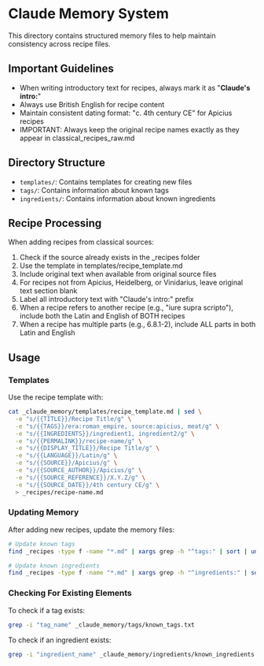 # Claude Memory System

This directory contains structured memory files to help maintain consistency across recipe files.

## Important Guidelines

- When writing introductory text for recipes, always mark it as "**Claude's intro:**" 
- Always use British English for recipe content
- Maintain consistent dating format: "c. 4th century CE" for Apicius recipes
- IMPORTANT: Always keep the original recipe names exactly as they appear in classical_recipes_raw.md

## Directory Structure

- `templates/`: Contains templates for creating new files
- `tags/`: Contains information about known tags
- `ingredients/`: Contains information about known ingredients

## Recipe Processing

When adding recipes from classical sources:
1. Check if the source already exists in the _recipes folder
2. Use the template in templates/recipe_template.md
3. Include original text when available from original source files
4. For recipes not from Apicius, Heidelberg, or Vinidarius, leave original text section blank
5. Label all introductory text with "Claude's intro:" prefix
6. When a recipe refers to another recipe (e.g., "iure supra scripto"), include both the Latin and English of BOTH recipes
7. When a recipe has multiple parts (e.g., 6.8.1-2), include ALL parts in both Latin and English

## Usage

### Templates

Use the recipe template with:
```bash
cat _claude_memory/templates/recipe_template.md | sed \
  -e "s/{{TITLE}}/Recipe Title/g" \
  -e "s/{{TAGS}}/era:roman_empire, source:apicius, meat/g" \
  -e "s/{{INGREDIENTS}}/ingredient1, ingredient2/g" \
  -e "s/{{PERMALINK}}/recipe-name/g" \
  -e "s/{{DISPLAY_TITLE}}/Recipe Title/g" \
  -e "s/{{LANGUAGE}}/Latin/g" \
  -e "s/{{SOURCE}}/Apicius/g" \
  -e "s/{{SOURCE_AUTHOR}}/Apicius/g" \
  -e "s/{{SOURCE_REFERENCE}}/X.Y.Z/g" \
  -e "s/{{SOURCE_DATE}}/4th century CE/g" \
  > _recipes/recipe-name.md
```

### Updating Memory

After adding new recipes, update the memory files:

```bash
# Update known tags
find _recipes -type f -name "*.md" | xargs grep -h "^tags:" | sort | uniq > _claude_memory/tags/known_tags.txt

# Update known ingredients
find _recipes -type f -name "*.md" | xargs grep -h "^ingredients:" | sort | uniq > _claude_memory/ingredients/known_ingredients.txt
```

### Checking For Existing Elements

To check if a tag exists:
```bash
grep -i "tag_name" _claude_memory/tags/known_tags.txt
```

To check if an ingredient exists:
```bash
grep -i "ingredient_name" _claude_memory/ingredients/known_ingredients.txt
```